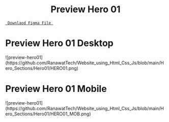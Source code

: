 <h1 align="center">Preview Hero 01</h1>

<a align ="center" href="https://github.com/RanawatTech/Website_UI/blob/main/Hero01/Hero04.fig"> `  Downlaod Figma File  `</a>

<h1 align="left">Preview Hero 01 Desktop</h1>
![preview-hero01](https://github.com/RanawatTech/Website_using_Html_Css_Js/blob/main/Hero_Sections/Hero01/HERO01.png)

<h1 align="left">Preview Hero 01 Mobile</h1>
![preview-hero01](https://github.com/RanawatTech/Website_using_Html_Css_Js/blob/main/Hero_Sections/Hero01/HERO01_MOB.png)
